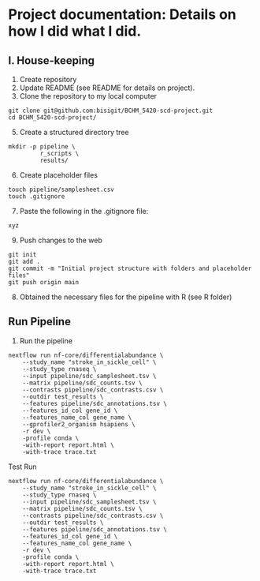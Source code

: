 # Project documentation: Details on how I did what I did.

## I. House-keeping 
1. Create repository
2. Update README (see README for details on project).
3. Clone the repository to my local computer
```
git clone git@github.com:bisigit/BCHM_5420-scd-project.git
cd BCHM_5420-scd-project/
```
5. Create a structured directory tree
```
mkdir -p pipeline \
         r_scripts \
         results/
```
6. Create placeholder files
```
touch pipeline/samplesheet.csv
touch .gitignore
```
7. Paste the following in the .gitignore file:
```
xyz
```


9. Push changes to the web
```
git init
git add .
git commit -m "Initial project structure with folders and placeholder files"
git push origin main
```
8. Obtained the necessary files for the pipeline with R (see R folder)

## Run Pipeline
1. Run the pipeline
``` 
nextflow run nf-core/differentialabundance \
    --study_name "stroke_in_sickle_cell" \
    --study_type rnaseq \
    --input pipeline/sdc_samplesheet.tsv \
    --matrix pipeline/sdc_counts.tsv \
    --contrasts pipeline/sdc_contrasts.csv \
    --outdir test_results \
    --features pipeline/sdc_annotations.tsv \
    --features_id_col gene_id \
    --features_name_col gene_name \
    --gprofiler2_organism hsapiens \
    -r dev \
    -profile conda \
    -with-report report.html \
    -with-trace trace.txt
```

Test Run
```
nextflow run nf-core/differentialabundance \
    --study_name "stroke_in_sickle_cell" \
    --study_type rnaseq \
    --input pipeline/sdc_samplesheet.tsv \
    --matrix pipeline/sdc_counts.tsv \
    --contrasts pipeline/sdc_contrasts.csv \
    --outdir test_results \
    --features pipeline/sdc_annotations.tsv \
    --features_id_col gene_id \
    --features_name_col gene_name \
    -r dev \                        
    -profile conda \
    -with-report report.html \
    -with-trace trace.txt
```













